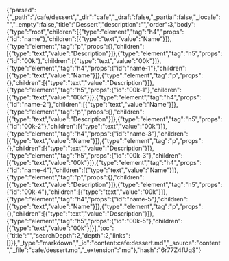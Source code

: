 {"parsed":{"_path":"/cafe/dessert","_dir":"cafe","_draft":false,"_partial":false,"_locale":"","_empty":false,"title":"Dessert","description":"","order":3,"body":{"type":"root","children":[{"type":"element","tag":"h4","props":{"id":"name"},"children":[{"type":"text","value":"Name"}]},{"type":"element","tag":"p","props":{},"children":[{"type":"text","value":"Description"}]},{"type":"element","tag":"h5","props":{"id":"00k"},"children":[{"type":"text","value":"00k"}]},{"type":"element","tag":"h4","props":{"id":"name-1"},"children":[{"type":"text","value":"Name"}]},{"type":"element","tag":"p","props":{},"children":[{"type":"text","value":"Description"}]},{"type":"element","tag":"h5","props":{"id":"00k-1"},"children":[{"type":"text","value":"00k"}]},{"type":"element","tag":"h4","props":{"id":"name-2"},"children":[{"type":"text","value":"Name"}]},{"type":"element","tag":"p","props":{},"children":[{"type":"text","value":"Description"}]},{"type":"element","tag":"h5","props":{"id":"00k-2"},"children":[{"type":"text","value":"00k"}]},{"type":"element","tag":"h4","props":{"id":"name-3"},"children":[{"type":"text","value":"Name"}]},{"type":"element","tag":"p","props":{},"children":[{"type":"text","value":"Description"}]},{"type":"element","tag":"h5","props":{"id":"00k-3"},"children":[{"type":"text","value":"00k"}]},{"type":"element","tag":"h4","props":{"id":"name-4"},"children":[{"type":"text","value":"Name"}]},{"type":"element","tag":"p","props":{},"children":[{"type":"text","value":"Description"}]},{"type":"element","tag":"h5","props":{"id":"00k-4"},"children":[{"type":"text","value":"00k"}]},{"type":"element","tag":"h4","props":{"id":"name-5"},"children":[{"type":"text","value":"Name"}]},{"type":"element","tag":"p","props":{},"children":[{"type":"text","value":"Description"}]},{"type":"element","tag":"h5","props":{"id":"00k-5"},"children":[{"type":"text","value":"00k"}]}],"toc":{"title":"","searchDepth":2,"depth":2,"links":[]}},"_type":"markdown","_id":"content:cafe:dessert.md","_source":"content","_file":"cafe/dessert.md","_extension":"md"},"hash":"6r77Z4fUqS"}